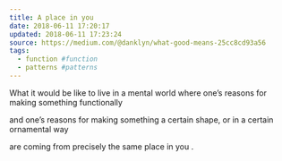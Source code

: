 ```yaml
---
title: A place in you
date: 2018-06-11 17:20:17
updated: 2018-06-11 17:23:24
source: https://medium.com/@danklyn/what-good-means-25cc8cd93a56
tags:
  - function #function
  - patterns #patterns
---
```

What it would be like
to live in a mental world
where one’s reasons
for making something
functionally

and one’s reasons
for making something
a certain shape,
or in a certain
ornamental way

are coming
from precisely
the same place
in you
.